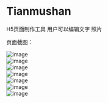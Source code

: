 # Tianmushan

H5页面制作工具 用户可以编辑文字 照片

页面截图：

![image](/Users/shushaoyong/Desktop/Tianmushan/images/IMG_2078.PNG)   
![image](/Users/shushaoyong/Desktop/Tianmushan/images/IMG_2079.PNG)   
![image](/Users/shushaoyong/Desktop/Tianmushan/images/IMG_2080.PNG)   
![image](/Users/shushaoyong/Desktop/Tianmushan/images/IMG_2081.PNG)   
![image](/Users/shushaoyong/Desktop/Tianmushan/images/IMG_2082.PNG)   
![image](/Users/shushaoyong/Desktop/Tianmushan/images/IMG_2083.PNG)   
![image](/Users/shushaoyong/Desktop/Tianmushan/images/IMG_2084.PNG) 
